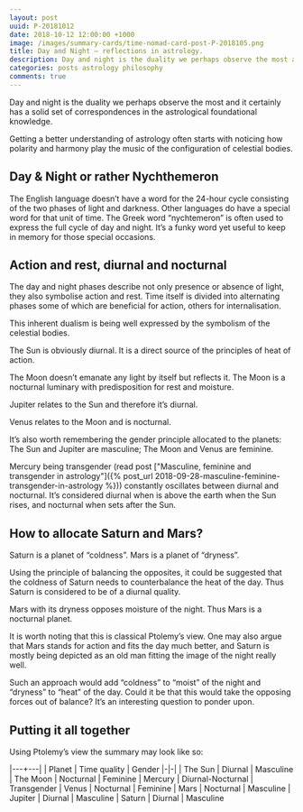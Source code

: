 ```yaml
---
layout: post
uuid: P-20181012
date: 2018-10-12 12:00:00 +1000
image: /images/summary-cards/time-nomad-card-post-P-2018105.png
title: Day and Night — reflections in astrology.
description: Day and night is the duality we perhaps observe the most and it certainly has a solid set of correspondences in the astrological foundational knowledge.
categories: posts astrology philosophy
comments: true
---
```


Day and night is the duality we perhaps observe the most and it certainly has a solid set of correspondences in the astrological foundational knowledge.

Getting a better understanding of astrology often starts with noticing how polarity and harmony play the music of the configuration of celestial bodies.

## Day & Night or rather Nychthemeron

The English language doesn’t have a word for the 24-hour cycle consisting of the two phases of light and darkness. Other languages do have a special word for that unit of time. The Greek word “nychtemeron” is often used to express the full cycle of day and night. It’s a funky word yet useful to keep in memory for those special occasions.

## Action and rest, diurnal and nocturnal

The day and night phases describe not only presence or absence of light, they also symbolise action and rest. Time itself is divided into alternating phases some of which are beneficial for action, others for internalisation.

This inherent dualism is being well expressed by the symbolism of the celestial bodies.

The Sun is obviously diurnal. It is a direct source of the principles of heat of action.

The Moon doesn’t emanate any light by itself but reflects it. The Moon is a nocturnal luminary with predisposition for rest and moisture. 

Jupiter relates to the Sun and therefore it’s diurnal.

Venus relates to the Moon and is nocturnal.

It’s also worth remembering the gender principle allocated to the planets: The Sun and Jupiter are masculine; The Moon and Venus are feminine.

Mercury being transgender (read post ["Masculine, feminine and transgender in astrology"]({% post_url 2018-09-28-masculine-feminine-transgender-in-astrology %})) constantly oscillates between diurnal and nocturnal. It’s considered diurnal when is above the earth when the Sun rises, and nocturnal when sets after the Sun.

## How to allocate Saturn and Mars?

Saturn is a planet of “coldness”. Mars is a planet of “dryness”.

Using the principle of balancing the opposites, it could be suggested that the coldness of Saturn needs to counterbalance the heat of the day. Thus Saturn is considered to be of a diurnal quality.

Mars with its dryness opposes moisture of the night. Thus Mars is a nocturnal planet.

It is worth noting that this is classical Ptolemy’s view. One may also argue that Mars stands for action and fits the day much better, and Saturn is mostly being depicted as an old man fitting the image of the night really well.

Such an approach would add “coldness” to “moist” of the night and “dryness” to “heat” of the day. Could it be that this would take the opposing forces out of balance? It’s an interesting question to ponder upon.

## Putting it all together

Using Ptolemy’s view the summary may look like so:

|---+---|
| Planet | Time quality | Gender
|-|-|
| The Sun | Diurnal | Masculine
| The Moon | Nocturnal | Feminine
| Mercury | Diurnal-Nocturnal | Transgender
| Venus | Nocturnal | Feminine
| Mars | Nocturnal | Masculine
| Jupiter | Diurnal | Masculine
| Saturn | Diurnal | Masculine

